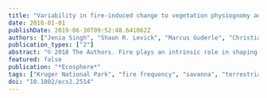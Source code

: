 ```yaml
---
title: "Variability in fire-induced change to vegetation physiognomy and biomass in semi-arid savanna"
date: 2018-01-01
publishDate: 2019-06-30T09:52:48.641062Z
authors: ["Jenia Singh", "Shaun R. Levick", "Marcus Guderle", "Christiane Schmullius", "Susan E. Trumbore"]
publication_types: ["2"]
abstract: "© 2018 The Authors. Fire plays an intrinsic role in shaping the biophysical attributes of savanna ecosystems. Savanna fires limit vegetation biomass below their climatically determined potential, but the magnitude of this effect and how it varies across heterogeneous landscapes are poorly understood. In this study, we explore woody tree structure and canopy characteristics across a fire manipulation experiment that has been maintained for 63 yr in South Africa's Kruger National Park. Our study design assessed three late dry-season fire regimes (biennial, triennial, and unburnt) across a precipitation gradient (737–496 mm/yr) spanning four different landscapes with a mixture of sandy and clay soils. We used terrestrial laser scanning (TLS) to quantify tree height, canopy cover, and aboveground carbon storage across the experimental treatments. Vegetation physiognomy was influenced by the interaction between landscape and fire frequency. In the absence of fire, woody height, cover, and biomass increased with increasing rainfall. The presence of fire acted to reduce structure and biomass as expected, but the magnitude of this effect increased with increasing rainfall. We found minimal difference between the effects of biennial or triennial burning—except at the wettest site where the triennial fire plots had half the biomass of those burnt biennially. The rainfall dependent fire–vegetation relationships shown here provide empirical quantification of top-down constraint by fire and highlight the challenges of predicting responses to disturbances in these inherently heterogeneous ecosystems. Robust quantification of 3D structure and dynamics through TLS will be useful for constraining carbon stock models and predicting trajectories of change under future climate and land-use conditions."
featured: false
publication: "*Ecosphere*"
tags: ["Kruger National Park", "fire frequency", "savanna", "terrestrial laser scanning", "vegetation structure"]
doi: "10.1002/ecs2.2514"
---
```


